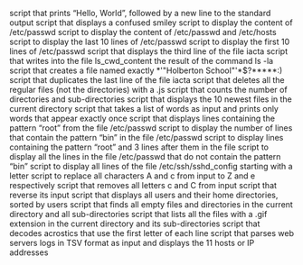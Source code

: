 script that prints “Hello, World”, followed by a new line to the standard output
script that displays a confused smiley
script to display the content of /etc/passwd
script to display the content of /etc/passwd and /etc/hosts
script to display the last 10 lines of /etc/passwd
script to display the first 10 lines of /etc/passwd
script that displays the third line of the file iacta
script that writes into the file ls_cwd_content the result of the command ls -la
script that creates a file named exactly *\'"Holberton School"'\*$?*****:)
script that duplicates the last line of the file iacta
script that deletes all the regular files (not the directories) with a .js
script that counts the number of directories and sub-directories
script that displays the 10 newest files in the current directory
script that takes a list of words as input and prints only words that appear exactly once
script that displays lines containing the pattern “root” from the file /etc/passwd
script to display the number of lines that contain the pattern “bin” in the file /etc/passwd
script to display lines containing the pattern “root” and 3 lines after them in the file
script to display all the lines in the file /etc/passwd that do not contain the pattern “bin”
script to display all lines of the file /etc/ssh/sshd_config starting with a letter
script to replace all characters A and c from input to Z and e respectively
script that removes all letters c and C from input
script that reverse its input
script that displays all users and their home directories, sorted by users
script that finds all empty files and directories in the current directory and all sub-directories
script that lists all the files with a .gif extension in the current directory and its sub-directories
script that decodes acrostics that use the first letter of each line
script that parses web servers logs in TSV format as input and displays the 11 hosts or IP addresses

